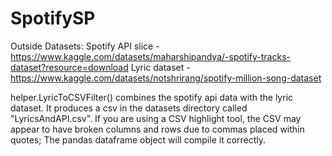 # SpotifySP
 
Outside Datasets:
Spotify API slice - https://www.kaggle.com/datasets/maharshipandya/-spotify-tracks-dataset?resource=download
Lyric dataset - https://www.kaggle.com/datasets/notshrirang/spotify-million-song-dataset

helper.LyricToCSVFilter() combines the spotify api data with the lyric dataset.  It produces a csv in the datasets directory called "LyricsAndAPI.csv".
If you are using a CSV highlight tool, the CSV may appear to have broken columns and rows due to commas placed within quotes; The pandas dataframe object will compile it correctly.
